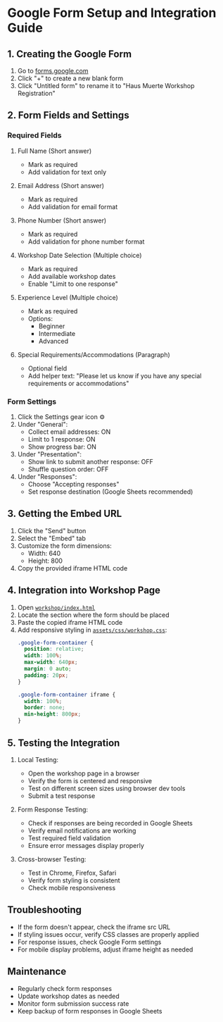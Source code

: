 # Google Form Setup and Integration Guide

## 1. Creating the Google Form

1. Go to [forms.google.com](https://forms.google.com)
2. Click "+" to create a new blank form
3. Click "Untitled form" to rename it to "Haus Muerte Workshop Registration"

## 2. Form Fields and Settings

### Required Fields
1. Full Name (Short answer)
   - Mark as required
   - Add validation for text only

2. Email Address (Short answer)
   - Mark as required
   - Add validation for email format

3. Phone Number (Short answer)
   - Mark as required
   - Add validation for phone number format

4. Workshop Date Selection (Multiple choice)
   - Mark as required
   - Add available workshop dates
   - Enable "Limit to one response"

5. Experience Level (Multiple choice)
   - Mark as required
   - Options:
     - Beginner
     - Intermediate
     - Advanced

6. Special Requirements/Accommodations (Paragraph)
   - Optional field
   - Add helper text: "Please let us know if you have any special requirements or accommodations"

### Form Settings
1. Click the Settings gear icon ⚙️
2. Under "General":
   - Collect email addresses: ON
   - Limit to 1 response: ON
   - Show progress bar: ON
3. Under "Presentation":
   - Show link to submit another response: OFF
   - Shuffle question order: OFF
4. Under "Responses":
   - Choose "Accepting responses"
   - Set response destination (Google Sheets recommended)

## 3. Getting the Embed URL

1. Click the "Send" button
2. Select the "Embed" tab
3. Customize the form dimensions:
   - Width: 640
   - Height: 800
4. Copy the provided iframe HTML code

## 4. Integration into Workshop Page

1. Open [`workshop/index.html`](workshop/index.html)
2. Locate the section where the form should be placed
3. Paste the copied iframe HTML code
4. Add responsive styling in [`assets/css/workshop.css`](assets/css/workshop.css):
   ```css
   .google-form-container {
     position: relative;
     width: 100%;
     max-width: 640px;
     margin: 0 auto;
     padding: 20px;
   }
   
   .google-form-container iframe {
     width: 100%;
     border: none;
     min-height: 800px;
   }
   ```

## 5. Testing the Integration

1. Local Testing:
   - Open the workshop page in a browser
   - Verify the form is centered and responsive
   - Test on different screen sizes using browser dev tools
   - Submit a test response

2. Form Response Testing:
   - Check if responses are being recorded in Google Sheets
   - Verify email notifications are working
   - Test required field validation
   - Ensure error messages display properly

3. Cross-browser Testing:
   - Test in Chrome, Firefox, Safari
   - Verify form styling is consistent
   - Check mobile responsiveness

## Troubleshooting

- If the form doesn't appear, check the iframe src URL
- If styling issues occur, verify CSS classes are properly applied
- For response issues, check Google Form settings
- For mobile display problems, adjust iframe height as needed

## Maintenance

- Regularly check form responses
- Update workshop dates as needed
- Monitor form submission success rate
- Keep backup of form responses in Google Sheets